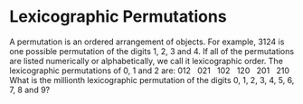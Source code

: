 # Lexicographic Permutations

A permutation is an ordered arrangement of objects. For example, 3124 is one possible permutation of the digits 1, 2, 3 and 4. If all of the permutations are listed numerically or alphabetically, we call it lexicographic order. The lexicographic permutations of 0, 1 and 2 are:
012   021   102   120   201   210
What is the millionth lexicographic permutation of the digits 0, 1, 2, 3, 4, 5, 6, 7, 8 and 9?